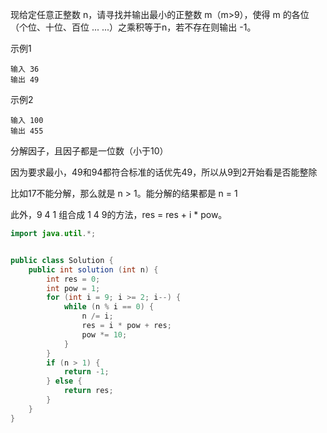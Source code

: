 现给定任意正整数 n，请寻找并输出最小的正整数 m（m>9），使得 m 的各位（个位、十位、百位 ... ...）之乘积等于n，若不存在则输出 -1。                                        

示例1

```
输入 36
输出 49
```
示例2

```
输入 100
输出 455
```

分解因子，且因子都是一位数（小于10）

因为要求最小，49和94都符合标准的话优先49，所以从9到2开始看是否能整除

比如17不能分解，那么就是 n > 1。能分解的结果都是 n = 1

此外，9 4 1 组合成 1 4 9的方法，res = res + i * pow。

```java
import java.util.*;


public class Solution {
    public int solution (int n) {
        int res = 0;
        int pow = 1;
        for (int i = 9; i >= 2; i--) {
            while (n % i == 0) {
                n /= i;
                res = i * pow + res;
                pow *= 10;
            }
        }
        if (n > 1) {
            return -1;
        } else {
            return res;
        }
    }
}
```


